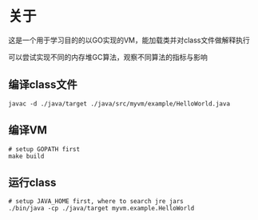 # 关于

这是一个用于学习目的的以GO实现的VM，能加载类并对class文件做解释执行

可以尝试实现不同的内存堆GC算法，观察不同算法的指标与影响

## 编译class文件
```
javac -d ./java/target ./java/src/myvm/example/HelloWorld.java
```

## 编译VM
```
# setup GOPATH first
make build
```

## 运行class
```
# setup JAVA_HOME first, where to search jre jars
./bin/java -cp ./java/target myvm.example.HelloWorld
```